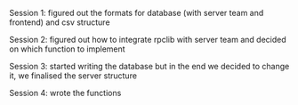 Session 1:
figured out the formats for database (with server team and frontend) and csv structure

Session 2:
figured out how to integrate rpclib with server team and decided on which function to implement

Session 3:
started writing the database but in the end we decided to change it, we finalised the server structure

Session 4: wrote the functions

